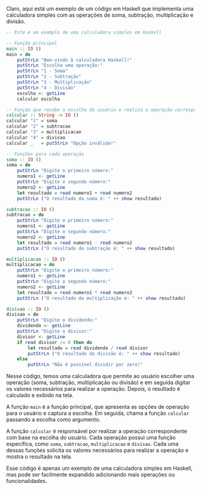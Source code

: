 Claro, aqui está um exemplo de um código em Haskell que implementa uma calculadora simples com as operações de soma, subtração, multiplicação e divisão. 

```haskell
-- Este é um exemplo de uma calculadora simples em Haskell

-- Função principal
main :: IO ()
main = do
    putStrLn "Bem-vindo à calculadora Haskell!"
    putStrLn "Escolha uma operação:"
    putStrLn "1 - Soma"
    putStrLn "2 - Subtração"
    putStrLn "3 - Multiplicação"
    putStrLn "4 - Divisão"
    escolha <- getLine
    calcular escolha

-- Função que recebe a escolha do usuário e realiza a operação correspondente
calcular :: String -> IO ()
calcular "1" = soma
calcular "2" = subtracao
calcular "3" = multiplicacao
calcular "4" = divisao
calcular _   = putStrLn "Opção inválida!"

-- Funções para cada operação
soma :: IO ()
soma = do
    putStrLn "Digite o primeiro número:"
    numero1 <- getLine
    putStrLn "Digite o segundo número:"
    numero2 <- getLine
    let resultado = read numero1 + read numero2
    putStrLn ("O resultado da soma é: " ++ show resultado)

subtracao :: IO ()
subtracao = do
    putStrLn "Digite o primeiro número:"
    numero1 <- getLine
    putStrLn "Digite o segundo número:"
    numero2 <- getLine
    let resultado = read numero1 - read numero2
    putStrLn ("O resultado da subtração é: " ++ show resultado)

multiplicacao :: IO ()
multiplicacao = do
    putStrLn "Digite o primeiro número:"
    numero1 <- getLine
    putStrLn "Digite o segundo número:"
    numero2 <- getLine
    let resultado = read numero1 * read numero2
    putStrLn ("O resultado da multiplicação é: " ++ show resultado)

divisao :: IO ()
divisao = do
    putStrLn "Digite o dividendo:"
    dividendo <- getLine
    putStrLn "Digite o divisor:"
    divisor <- getLine
    if read divisor /= 0 then do 
        let resultado = read dividendo / read divisor
        putStrLn ("O resultado da divisão é: " ++ show resultado)
    else
        putStrLn "Não é possível dividir por zero!"
```

Nesse código, temos uma calculadora que permite ao usuário escolher uma operação (soma, subtração, multiplicação ou divisão) e em seguida digitar os valores necessários para realizar a operação. Depois, o resultado é calculado e exibido na tela. 

A função `main` é a função principal, que apresenta as opções de operação para o usuário e captura a escolha. Em seguida, chama a função `calcular` passando a escolha como argumento.

A função `calcular` é responsável por realizar a operação correspondente com base na escolha do usuário. Cada operação possui uma função específica, como `soma`, `subtracao`, `multiplicacao` e `divisao`. Cada uma dessas funções solicita os valores necessários para realizar a operação e mostra o resultado na tela.

Esse código é apenas um exemplo de uma calculadora simples em Haskell, mas pode ser facilmente expandido adicionando mais operações ou funcionalidades.